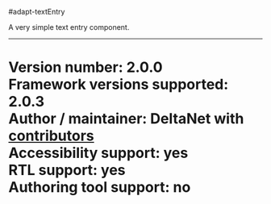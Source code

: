 #adapt-textEntry

A very simple text entry component.

----------------------------
**Version number:**  2.0.0     
**Framework versions supported:**  2.0.3     
**Author / maintainer:** DeltaNet with [contributors](https://github.com/deltanet/adapt-textEntry/graphs/contributors)     
**Accessibility support:** yes  
**RTL support:** yes     
**Authoring tool support:** no
=======
